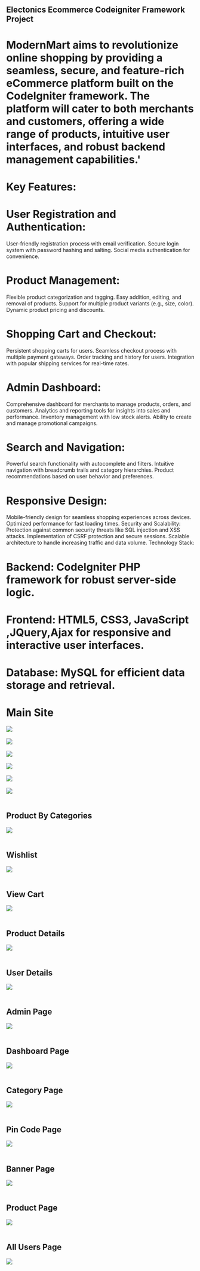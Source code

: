  ## Electonics Ecommerce Codeigniter Framework Project
# ModernMart aims to revolutionize online shopping by providing a seamless, secure, and feature-rich eCommerce platform built on the CodeIgniter framework. The platform will cater to both merchants and customers, offering a wide range of products, intuitive user interfaces, and robust backend management capabilities.'

# Key Features:

# User Registration and Authentication:
User-friendly registration process with email verification.
Secure login system with password hashing and salting.
Social media authentication for convenience.
 # Product Management:
Flexible product categorization and tagging.
Easy addition, editing, and removal of products.
Support for multiple product variants (e.g., size, color).
Dynamic product pricing and discounts.
# Shopping Cart and Checkout:
Persistent shopping carts for users.
Seamless checkout process with multiple payment gateways.
Order tracking and history for users.
Integration with popular shipping services for real-time rates.
# Admin Dashboard:
Comprehensive dashboard for merchants to manage products, orders, and customers.
Analytics and reporting tools for insights into sales and performance.
Inventory management with low stock alerts.
Ability to create and manage promotional campaigns.
# Search and Navigation:
Powerful search functionality with autocomplete and filters.
Intuitive navigation with breadcrumb trails and category hierarchies.
Product recommendations based on user behavior and preferences.
# Responsive Design:
Mobile-friendly design for seamless shopping experiences across devices.
Optimized performance for fast loading times.
Security and Scalability:
Protection against common security threats like SQL injection and XSS attacks.
Implementation of CSRF protection and secure sessions.
Scalable architecture to handle increasing traffic and data volume.
Technology Stack:

# Backend: CodeIgniter PHP framework for robust server-side logic.
# Frontend: HTML5, CSS3, JavaScript ,JQuery,Ajax for responsive and interactive user interfaces.
# Database: MySQL  for efficient data storage and retrieval.
 



 # Main Site
<img src="Screenshot (93).png" class="img-fluid"><br><br>
<img src="Screenshot (94).png" class="img-fluid"><br><br>
<img src="Screenshot (95).png" class="img-fluid"><br><br>
<img src="Screenshot (96).png" class="img-fluid"><br><br>
 <img src="Screenshot (97).png" class="img-fluid"><br><br>
  <img src="Screenshot (98).png" class="img-fluid"><br><br>

  ## Product By Categories
  <img src="Screenshot (99).png" class="img-fluid"><br><br>

  ## Wishlist
  <img src="Screenshot (100).png" class="img-fluid"><br><br>

  ## View Cart
  <img src="Screenshot (101).png" class="img-fluid"><br><br>

  ## Product Details
  <img src="Screenshot (102).png" class="img-fluid"><br><br>

  ## User Details
  <img src="Screenshot (103).png" class="img-fluid"><br><br>

  ## Admin Page
   <img src="Screenshot (105).png" class="img-fluid"><br><br>

## Dashboard Page
<img src="Screenshot (104).png" class="img-fluid"><br><br>

## Category Page
<img src="Screenshot (106).png" class="img-fluid"><br><br>

## Pin Code Page
<img src="Screenshot (107).png" class="img-fluid"><br><br>

## Banner Page
<img src="Screenshot (108).png" class="img-fluid"><br><br>

## Product Page
<img src="Screenshot (109).png" class="img-fluid"><br><br>

## All Users Page
<img src="Screenshot (110).png" class="img-fluid"><br><br>
